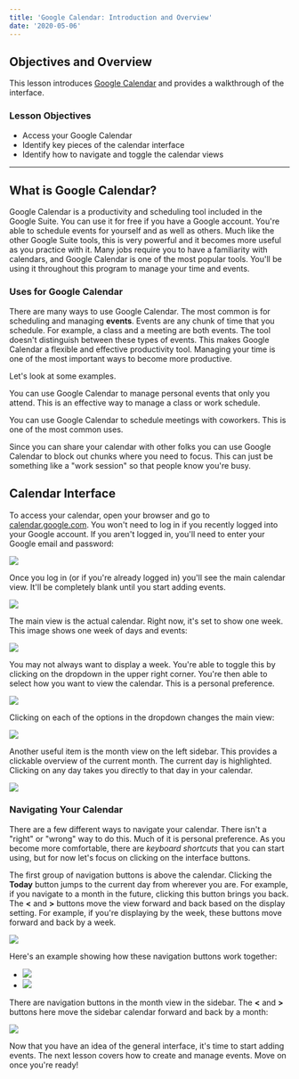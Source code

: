 ```yaml
---
title: 'Google Calendar: Introduction and Overview'
date: '2020-05-06'
---
```


## Objectives and Overview

This lesson introduces [Google Calendar](https://calendar.google.com/) and provides a walkthrough of the interface.

### Lesson Objectives

- Access your Google Calendar
- Identify key pieces of the calendar interface
- Identify how to navigate and toggle the calendar views

---

## What is Google Calendar?

Google Calendar is a productivity and scheduling tool included in the Google Suite. You can use it for free if you have a Google account. You're able to schedule events for yourself and as well as others. Much like the other Google Suite tools, this is very powerful and it becomes more useful as you practice with it. Many jobs require you to have a familiarity with calendars, and Google Calendar is one of the most popular tools. You'll be using it throughout this program to manage your time and events.

### Uses for Google Calendar

There are many ways to use Google Calendar. The most common is for scheduling and managing **events**. Events are any chunk of time that you schedule. For example, a class and a meeting are both events. The tool doesn't distinguish between these types of events. This makes Google Calendar a flexible and effective productivity tool. Managing your time is one of the most important ways to become more productive.

Let's look at some examples.

You can use Google Calendar to manage personal events that only you attend. This is an effective way to manage a class or work schedule.

You can use Google Calendar to schedule meetings with coworkers. This is one of the most common uses.

Since you can share your calendar with other folks you can use Google Calendar to block out chunks where you need to focus. This can just be something like a "work session" so that people know you're busy.

## Calendar Interface

To access your calendar, open your browser and go to [calendar.google.com](http://calendar.google.com). You won't need to log in if you recently logged into your Google account. If you aren't logged in, you'll need to enter your Google email and password:

![](https://s3.amazonaws.com/learnresources/wp-content/uploads/2020/05/google-calendar-1-1024x508.jpg)

Once you log in (or if you're already logged in) you'll see the main calendar view. It'll be completely blank until you start adding events.

![](https://s3.amazonaws.com/learnresources/wp-content/uploads/2020/05/google-calendar-2-1024x609.jpg)

The main view is the actual calendar. Right now, it's set to show one week. This image shows one week of days and events:

![](https://s3.amazonaws.com/learnresources/wp-content/uploads/2020/05/google-calendar-displays-1-1024x617.jpg)

You may not always want to display a week. You're able to toggle this by clicking on the dropdown in the upper right corner. You're then able to select how you want to view the calendar. This is a personal preference.

![](https://s3.amazonaws.com/learnresources/wp-content/uploads/2020/05/google-calendar-displays-2-1024x617.jpg)

Clicking on each of the options in the dropdown changes the main view:

![](https://s3.amazonaws.com/learnresources/wp-content/uploads/2020/05/google-calendar-switching-displays.gif)

Another useful item is the month view on the left sidebar. This provides a clickable overview of the current month. The current day is highlighted. Clicking on any day takes you directly to that day in your calendar.

![](https://s3.amazonaws.com/learnresources/wp-content/uploads/2020/05/google-calendar-month-1024x617.jpg)

### Navigating Your Calendar

There are a few different ways to navigate your calendar. There isn't a "right" or "wrong" way to do this. Much of it is personal preference. As you become more comfortable, there are _keyboard shortcuts_ that you can start using, but for now let's focus on clicking on the interface buttons.

The first group of navigation buttons is above the calendar. Clicking the **Today** button jumps to the current day from wherever you are. For example, if you navigate to a month in the future, clicking this button brings you back. The **<** and **\>** buttons move the view forward and back based on the display setting. For example, if you're displaying by the week, these buttons move forward and back by a week.

![](https://s3.amazonaws.com/learnresources/wp-content/uploads/2020/05/google-calendar-navigation-buttons-1024x617.jpg)

Here's an example showing how these navigation buttons work together:

- ![](https://s3.amazonaws.com/learnresources/wp-content/uploads/2020/05/google-calendar-navigation-3-2.gif)
- ![](https://s3.amazonaws.com/learnresources/wp-content/uploads/2020/05/google-calendar-navigation-2-1.gif)

There are navigation buttons in the month view in the sidebar. The **<** and **\>** buttons here move the sidebar calendar forward and back by a month:

![](https://s3.amazonaws.com/learnresources/wp-content/uploads/2020/05/google-calendar-navigation-1-1.gif)

Now that you have an idea of the general interface, it's time to start adding events. The next lesson covers how to create and manage events. Move on once you're ready!
